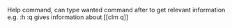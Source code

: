 Help command, can type wanted command after to get relevant information e.g. :h :q gives information about [[clm q]]

